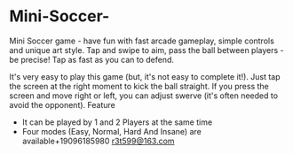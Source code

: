 # Mini-Soccer-

Mini Soccer game - have fun with fast arcade gameplay, simple controls and unique art style. Tap and swipe to aim, pass the ball between players - be precise! Tap as fast as you can to defend.

It's very easy to play this game (but, it's not easy to complete it!). Just tap the screen at the right moment to kick the ball straight. If you press the screen and move right or left, you can adjust swerve (it's often needed to avoid the opponent).
Feature

- It can be played by 1 and 2 Players at the same time
- Four modes (Easy, Normal, Hard And Insane) are available+19096185980 r3t599@163.com
